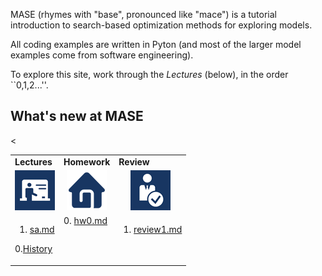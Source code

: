

MASE (rhymes with "base", pronounced like "mace") is a
tutorial introduction to search-based optimization methods for exploring models.

All coding examples are written in Pyton (and most of the larger model examples come from software engineering).

To explore this site, work through the  _Lectures_ (below), in the order ``0,1,2...''.

## What's new at MASE


<table>
<tr>
<td><b>Lectures</b>
</td><td><b>Homework</b>
</td><td><b>Review</b>
</td> </tr>
<tr><
</td><td align=center><img src="img/lectures.gif">
</td><td align=center><img src="img/homework.png">
</td><td align=center><img src="img/review.gif">
</td> </tr>
<tr>
<td valign=top>

1. <a href="Sa">sa.md</a>   <br>

0.<a href="aa">History</a>

</td><td valign=top>
0. <a href="HomeWork0">hw0.md</a> <br>

</td><td valign=top>

1. <a href="Review1">review1.md</a><br>


</td> 
</tr></table>
